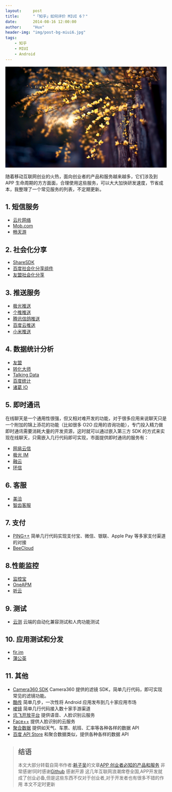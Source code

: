 ```yaml
---
layout:     post
title:      "「知乎」如何评价 MIUI 6？"
date:       2014-08-16 12:00:00
author:     "Hux"
header-img: "img/post-bg-miui6.jpg"
tags:
    - 知乎
    - MIUI
    - Android
---
```






<img src="/styles/images/blogImg/blog0001.jpg" class="fit image">

随着移动互联网创业的火热，面向创业者的产品和服务越来越多，它们涉及到 APP 生命周期的方方面面，合理使用这些服务，可以大大加快研发速度，节省成本，我整理了一个常见服务的列表，不定期更新。

## 1. 短信服务
+ [云片网络](https://www.yunpian.com/)
+ [Mob.com](http://mob.com/#/index)
+ [畅天游](http://changty.com/index.html)

## 2. 社会化分享
+ [ShareSDK](http://sharesdk.mob.com/#/sharesdk)
+ [百度社会化分享组件](http://developer.baidu.com/soc/share)
+ [友盟社会化分享](http://www.umeng.com/social)

## 3. 推送服务
+ [极光推送](https://www.jpush.cn/)
+ [个推推送](http://www.getui.com/)
+ [腾讯信鸽推送](http://xg.qq.com/)
+ [百度云推送](http://developer.baidu.com/cloud/push)
+ [小米推送](http://dev.xiaomi.com/doc/?page_id=1670)

## 4. 数据统计分析
+ [友盟](http://www.umeng.com/)
+ [转化大师](http://conv.mobi/)
+ [Talking Data](https://www.talkingdata.com/)
+ [百度统计](http://tongji.baidu.com/)
+ [诸葛 IO](http://zhugeio.com/)

## 5. 即时通讯
在线聊天是一个通用性很强，但又相对难开发的功能，对于很多应用来说聊天只是一个附加的锦上添花的功能（比如很多 O2O 应用的咨询功能），专门投入精力做即时通讯需要消耗大量的开发资源，这时就可以通过嵌入第三方 SDK 的方式来实现在线聊天，只需嵌入几行代码即可实现，市面提供即时通讯的服务有：
+ [网易云信](http://netease.im/)
+ [极光 IM](https://www.jpush.cn/common/im)
+ [融云](http://www.rongcloud.cn/)
+ <a href="http://www.easemob.com/products" target="_blank">环信</a>

## 6. 客服
+ <a href="https://meiqia.com/" target="_blank">美洽</a>
+ <a href="http://www.sobot.com/" target="_blank">智齿客服</a>

## 7. 支付
+ <a href="https://pingxx.com/" target="_blank">PING++</a> 简单几行代码实现支付宝、微信、银联、Apple Pay 等多家支付渠道的对接
+ <a href="https://beecloud.cn/" target="_blank">BeeCloud</a>

## 8.性能监控
+ <a href="http://www.jiankongbao.com/" target="_blank">监控宝</a>
+ <a href="https://www.oneapm.com/" target="_blank">OneAPM</a>
+ <a href="http://www.tingyun.com/" target="_blank">听云</a>

## 9. 测试
+ <a href="http://www.testin.cn/" target="_blank">云测</a>
云端的自动化兼容测试和人肉功能测试

## 10. 应用测试和分发
+ <a href="http://fir.im/" target="_blank">fir.im</a>
+ <a href="http://www.pgyer.com/" target="_blank">蒲公英</a>

## 11. 其他
+ <a href="http://sdk.camera360.com/" target="_blank">Camera360 SDK</a> Camera360 提供的滤镜 SDK，简单几行代码，即可实现常见的滤镜功能。
+ <a href="http://www.coolchuan.com/" target="_blank">酷传</a> 简单几步，一次性将 Android 应用发布到几十家应用市场
+ <a href="http://www.ljsdk.com/" target="_blank">棱镜</a> 简单几行代码接入数十家手游渠道
+ <a href="http://www.xfyun.cn/" target="_blank">讯飞开放平台</a> 提供语音、人脸识别云服务
+ <a href="http://www.faceplusplus.com.cn/" target="_blank">Face++</a> 提供人脸识别的云服务
+ <a href="http://www.juhe.cn/" target="_blank">聚合数据</a> 提供如天气、车票、航班、汇率等各种各样的数据 API
+ <a href="http://apistore.baidu.com/" target="_blank">百度 API Store</a> 和聚合数据类似，提供各种各样的数据 API

> ## 结语
> 本文大部分转载自简书作者:[耗子吴](http://www.jianshu.com/u/ABsmcz)的文章[APP 创业者必知的产品和服务](http://www.jianshu.com/p/ba5f2cf5d5db) 非常感谢!同时感谢[Github](https://github.com) 感谢开源
> 这几年互联网浪潮席卷全国,APP开发就成了创业必备,但是这些东西不仅对于创业者,对于开发者也有很多不错的作用
> 本文不定时更新
















